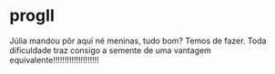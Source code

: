 # progII
Júlia mandou pôr aqui né meninas, tudo bom?
Temos de fazer.
Toda dificuldade traz consigo a semente de uma vantagem equivalente!!!!!!!!!!!!!!!!!!!!


